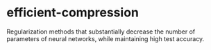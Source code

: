 # efficient-compression
Regularization methods that substantially decrease the number of parameters of neural networks, while maintaining high test accuracy.

